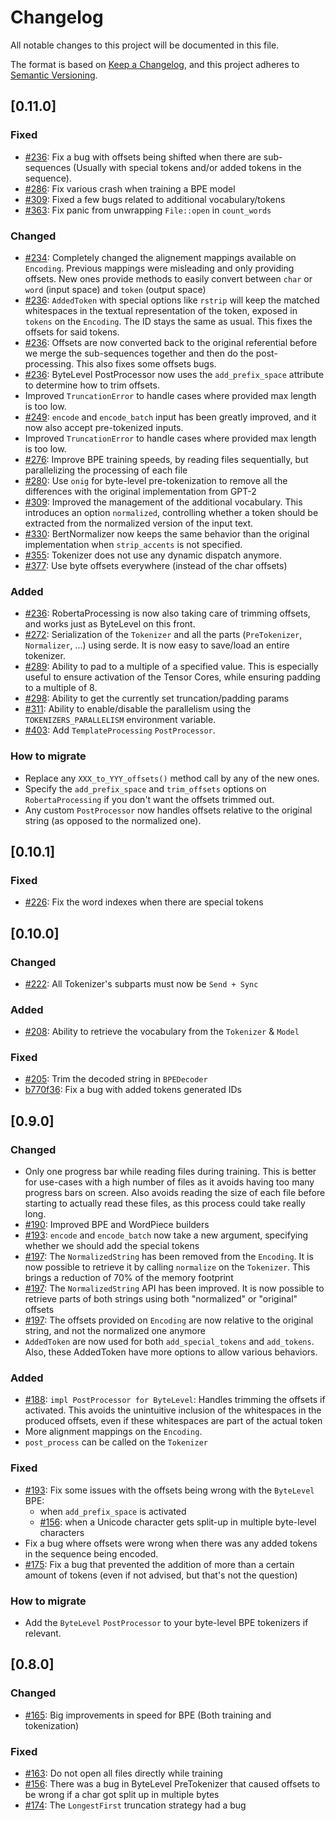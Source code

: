 # Changelog
All notable changes to this project will be documented in this file.

The format is based on [Keep a Changelog](https://keepachangelog.com/en/1.0.0/),
and this project adheres to [Semantic Versioning](https://semver.org/spec/v2.0.0.html).

## [0.11.0]

### Fixed
- [#236]: Fix a bug with offsets being shifted when there are sub-sequences (Usually with
special tokens and/or added tokens in the sequence).
- [#286]: Fix various crash when training a BPE model
- [#309]: Fixed a few bugs related to additional vocabulary/tokens
- [#363]: Fix panic from unwrapping `File::open` in `count_words`

### Changed
- [#234]: Completely changed the alignement mappings available on `Encoding`. Previous mappings
were misleading and only providing offsets. New ones provide methods to easily convert between
`char` or `word` (input space) and `token` (output space)
- [#236]: `AddedToken` with special options like `rstrip` will keep the matched whitespaces
in the textual representation of the token, exposed in `tokens` on the `Encoding`. The ID stays
the same as usual. This fixes the offsets for said tokens.
- [#236]: Offsets are now converted back to the original referential before we merge the
sub-sequences together and then do the post-processing. This also fixes some offsets bugs.
- [#236]: ByteLevel PostProcessor now uses the `add_prefix_space` attribute to determine how to
trim offsets.
- Improved `TruncationError` to handle cases where provided max length is too low.
- [#249]: `encode` and `encode_batch` input has been greatly improved, and it now also accept
pre-tokenized inputs.
- Improved `TruncationError` to handle cases where provided max length is too low.
- [#276]: Improve BPE training speeds, by reading files sequentially, but parallelizing the
processing of each file
- [#280]: Use `onig` for byte-level pre-tokenization to remove all the differences with the original
implementation from GPT-2
- [#309]: Improved the management of the additional vocabulary. This introduces an option
`normalized`, controlling whether a token should be extracted from the normalized version of the
input text.
- [#330]: BertNormalizer now keeps the same behavior than the original implementation when
`strip_accents` is not specified.
- [#355]: Tokenizer does not use any dynamic dispatch anymore.
- [#377]: Use byte offsets everywhere (instead of the char offsets)

### Added
- [#236]: RobertaProcessing is now also taking care of trimming offsets, and works just as ByteLevel
on this front.
- [#272]: Serialization of the `Tokenizer` and all the parts (`PreTokenizer`, `Normalizer`, ...)
using serde. It is now easy to save/load an entire tokenizer.
- [#289]: Ability to pad to a multiple of a specified value. This is especially useful to ensure
activation of the Tensor Cores, while ensuring padding to a multiple of 8.
- [#298]: Ability to get the currently set truncation/padding params
- [#311]: Ability to enable/disable the parallelism using the `TOKENIZERS_PARALLELISM` environment
variable.
- [#403]: Add `TemplateProcessing` `PostProcessor`.

### How to migrate
- Replace any `XXX_to_YYY_offsets()` method call by any of the new ones.
- Specify the `add_prefix_space` and `trim_offsets` options on `RobertaProcessing` if you don't
want the offsets trimmed out.
- Any custom `PostProcessor` now handles offsets relative to the original string (as opposed to the
normalized one).

## [0.10.1]

### Fixed
- [#226]: Fix the word indexes when there are special tokens

## [0.10.0]

### Changed
- [#222]: All Tokenizer's subparts must now be `Send + Sync`

### Added
- [#208]: Ability to retrieve the vocabulary from the `Tokenizer` & `Model`

### Fixed
- [#205]: Trim the decoded string in `BPEDecoder`
- [b770f36]: Fix a bug with added tokens generated IDs

## [0.9.0]

### Changed
- Only one progress bar while reading files during training. This is better for use-cases with
a high number of files as it avoids having too many progress bars on screen. Also avoids reading the
size of each file before starting to actually read these files, as this process could take really
long.
- [#190]: Improved BPE and WordPiece builders
- [#193]: `encode` and `encode_batch` now take a new argument, specifying whether we should add the
special tokens
- [#197]: The `NormalizedString` has been removed from the `Encoding`. It is now possible to
retrieve it by calling `normalize` on the `Tokenizer`. This brings a reduction of 70% of the memory
footprint
- [#197]: The `NormalizedString` API has been improved. It is now possible to retrieve parts of both
strings using both "normalized" or "original" offsets
- [#197]: The offsets provided on `Encoding` are now relative to the original string, and not the
normalized one anymore
- `AddedToken` are now used for both `add_special_tokens` and `add_tokens`. Also, these AddedToken
have more options to allow various behaviors.

### Added
- [#188]: `impl PostProcessor for ByteLevel`: Handles trimming the offsets if activated. This avoids
the unintuitive inclusion of the whitespaces in the produced offsets, even if these whitespaces are
part of the actual token
- More alignment mappings on the `Encoding`.
- `post_process` can be called on the `Tokenizer`

### Fixed
- [#193]: Fix some issues with the offsets being wrong with the `ByteLevel` BPE:
	- when `add_prefix_space` is activated
	- [#156]: when a Unicode character gets split-up in multiple byte-level characters
- Fix a bug where offsets were wrong when there was any added tokens in the sequence being encoded.
- [#175]: Fix a bug that prevented the addition of more than a certain amount of tokens (even if not
advised, but that's not the question)

### How to migrate
- Add the `ByteLevel` `PostProcessor` to your byte-level BPE tokenizers if relevant.

## [0.8.0]

### Changed
- [#165]: Big improvements in speed for BPE (Both training and tokenization)

### Fixed
- [#163]: Do not open all files directly while training
- [#156]: There was a bug in ByteLevel PreTokenizer that caused offsets to be wrong if a char got
split up in multiple bytes
- [#174]: The `LongestFirst` truncation strategy had a bug

[#403]: https://github.com/huggingface/tokenizers/pull/403
[#377]: https://github.com/huggingface/tokenizers/pull/377
[#355]: https://github.com/huggingface/tokenizers/pull/355
[#363]: https://github.com/huggingface/tokenizers/pull/363
[#330]: https://github.com/huggingface/tokenizers/pull/330
[#311]: https://github.com/huggingface/tokenizers/pull/311
[#309]: https://github.com/huggingface/tokenizers/pull/309
[#298]: https://github.com/huggingface/tokenizers/pull/298
[#289]: https://github.com/huggingface/tokenizers/pull/289
[#286]: https://github.com/huggingface/tokenizers/pull/286
[#280]: https://github.com/huggingface/tokenizers/pull/280
[#276]: https://github.com/huggingface/tokenizers/pull/276
[#272]: https://github.com/huggingface/tokenizers/pull/272
[#249]: https://github.com/huggingface/tokenizers/pull/249
[b770f36]: https://github.com/huggingface/tokenizers/commit/b770f364280af33efeffea8f0003102cda8cf1b7
[#236]: https://github.com/huggingface/tokenizers/pull/236
[#234]: https://github.com/huggingface/tokenizers/pull/234
[#226]: https://github.com/huggingface/tokenizers/pull/226
[#222]: https://github.com/huggingface/tokenizers/pull/222
[#208]: https://github.com/huggingface/tokenizers/pull/208
[#205]: https://github.com/huggingface/tokenizers/issues/205
[#197]: https://github.com/huggingface/tokenizers/pull/197
[#193]: https://github.com/huggingface/tokenizers/pull/193
[#190]: https://github.com/huggingface/tokenizers/pull/190
[#188]: https://github.com/huggingface/tokenizers/pull/188
[#175]: https://github.com/huggingface/tokenizers/issues/175
[#174]: https://github.com/huggingface/tokenizers/issues/174
[#165]: https://github.com/huggingface/tokenizers/pull/165
[#163]: https://github.com/huggingface/tokenizers/issues/163
[#156]: https://github.com/huggingface/tokenizers/pull/156
